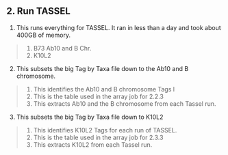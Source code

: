 ## 2. Run TASSEL
1. This runs everything for TASSEL. It ran in less than a day and took about 400GB of memory.
> 1. B73 Ab10 and B Chr. 
> 2. K10L2

2. This subsets the big Tag by Taxa file down to the Ab10 and B chromosome.
> 1. This identifies the Ab10 and B chromosome Tags l
> 2. This is the table used in the array job for 2.2.3
> 3. This extracts Ab10 and the B chromosome from each Tassel run.

3. This subsets the big Tag by Taxa file down to K10L2
> 1. This identifies K10L2 Tags for each run of TASSEL.
> 2. This is the table used in the array job for 2.3.3
> 3. This extracts K10L2 from each Tassel run.
